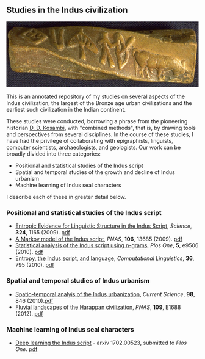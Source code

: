 ## Studies in the Indus civilization

![twisted-seal](images/twisted-seal.jpg)

This is an annotated repository of my studies on several aspects of the Indus civilization, the largest of the Bronze age urban civilizations and the earliest such civilization in the Indian continent. 

These studies were conducted, borrowing a phrase from the pioneering historian [D. D. Kosambi](https://en.wikipedia.org/wiki/Damodar_Dharmananda_Kosambi), with "combined methods", that is, by drawing 
tools and perspectives from several disciplines. In the course of these studies, I have had the privilege of collaborating with epigraphists, linguists, computer scientists, archaeologists, and geologists. Our work can be broadly divided into three categories:

* Positional and statistical studies of the Indus script
* Spatial and temporal studies of the growth and decline of Indus urbanism
* Machine learning of Indus seal characters

I describe each of these in greater detail below.

### Positional and statistical studies of the Indus script


* [Entropic Evidence for Linguistic Structure in the Indus Script](http://science.sciencemag.org/content/324/5931/1165), *Science*, **324**, 1165 (2009). [pdf]()
* [A Markov model of the Indus script](http://www.pnas.org/content/106/33/13685.full), *PNAS*, **106**, 13685 (2009). [pdf]()
* [Statistical analysis of the Indus script using n-grams](), *Plos One*, **5**, e9506 (2010). [pdf]()
* [Entropy, the Indus script, and language](http://www.mitpressjournals.org/doi/10.1162/coli_c_00030), *Computational Linguistics*, **36**, 795 (2010). [pdf]()

### Spatial and temporal studies of Indus urbanism

* [Spatio-temporal analyis of the Indus urbanization](http://www.jstor.org/stable/24109857?seq=1#page_scan_tab_contents), *Current Science*, **98**, 846 (2010).[pdf]()
* [Fluvial landscapes of the Harappan civilization](http://www.pnas.org/content/109/26/E1688.full.pd), *PNAS*, **109**, E1688 (2012). [pdf]()


### Machine learning of Indus seal characters

* [Deep learning the Indus script](https://arxiv.org/abs/1702.00523) - arxiv 1702.00523, submitted to *Plos One*. [pdf]()

